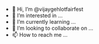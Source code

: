- 👋 Hi, I’m @vijaygehlotfairfest
- 👀 I’m interested in ...
- 🌱 I’m currently learning ...
- 💞️ I’m looking to collaborate on ...
- 📫 How to reach me ...

<!---
vijaygehlotfairfest/vijaygehlotfairfest is a ✨ special ✨ repository because its `README.md` (this file) appears on your GitHub profile.
You can click the Preview link to take a look at your changes.
--->
